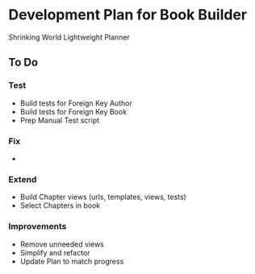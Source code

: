 # Development Plan for Book Builder

Shrinking World Lightweight Planner


## To Do

### Test
* Build tests for Foreign Key Author
* Build tests for Foreign Key Book
* Prep Manual Test script


### Fix
* 


### Extend
* Build Chapter views (urls, templates, views, tests)
* Select Chapters in book


### Improvements
* Remove unneeded views
* Simplify and refactor
* Update Plan to match progress

